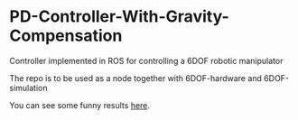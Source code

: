 # PD-Controller-With-Gravity-Compensation
Controller implemented in ROS for controlling a 6DOF robotic manipulator

The repo is to be used as a node together with 6DOF-hardware and 6DOF-simulation

You can see some funny results [here](https://youtu.be/bFLP2stSZaY).
